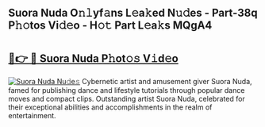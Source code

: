 ## Suora Nuda O𝚗𝚕yf𝚊ns L𝚎a𝚔ed N𝚞𝚍es - Part-38q P𝚑𝚘tos Vi𝚍𝚎o - H𝚘𝚝 Part L𝚎a𝚔s MQgA4

# <h2><a href="http://kf3ycp.oniu.top/?m=Suora+Nuda">🔗👉 🔴 Suora Nuda P𝚑ot𝚘𝚜 V𝚒d𝚎o</a></h2>

[![Suora Nuda Nu𝚍e𝚜](https://i.imgur.com/0qMVB7G.gif)](http://kf3ycp.oniu.top/?m=Suora+Nuda)
Cybernetic artist and amusement giver Suora Nuda, famed for publishing dance and lifestyle tutorials through popular dance moves and compact clips. Outstanding artist Suora Nuda, celebrated for their exceptional abilities and accomplishments in the realm of entertainment.  
